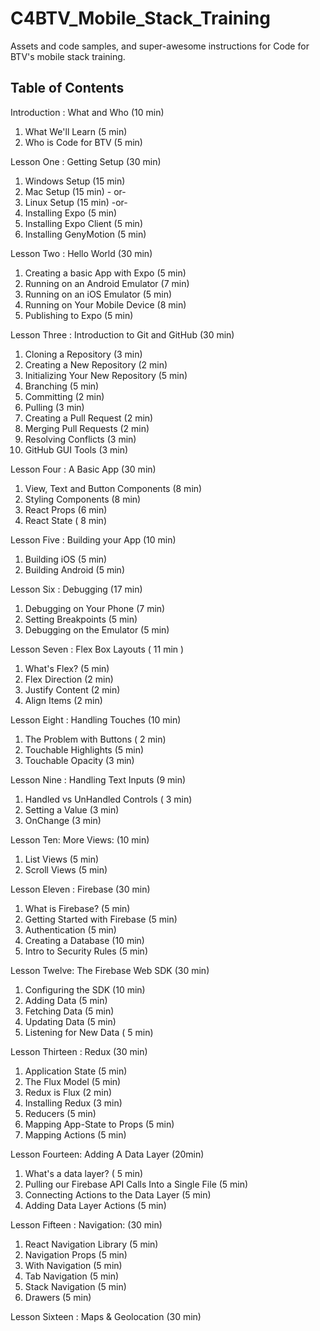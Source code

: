 # C4BTV_Mobile_Stack_Training
Assets and code samples, and super-awesome instructions for Code for BTV's mobile stack training.

## Table of Contents
Introduction : What and Who (10 min)
   1. What We'll Learn (5 min)
   2. Who is Code for BTV (5 min)

Lesson One : Getting Setup (30 min)
   1. Windows Setup (15 min)
   2. Mac Setup (15 min)  - or- 
   3. Linux Setup (15 min)  -or-
   4. Installing Expo (5 min)
   5. Installing Expo Client (5 min)
   6. Installing GenyMotion (5 min)

Lesson Two : Hello World (30 min)
   1. Creating a basic App with Expo (5 min)
   2. Running on an Android Emulator (7 min)
   3. Running on an iOS Emulator (5 min)
   4. Running on Your Mobile Device (8 min)
   5. Publishing to Expo (5 min)


Lesson Three : Introduction to Git and GitHub (30 min)
   1. Cloning a Repository (3 min)
   2. Creating a New Repository (2 min)
   3. Initializing Your New Repository (5 min)
   4. Branching (5 min)
   5. Committing (2 min)
   6. Pulling (3 min)
   7. Creating a Pull Request (2 min)
   8. Merging Pull Requests (2 min)
   9. Resolving Conflicts (3 min)
   10. GitHub GUI Tools (3 min)

Lesson Four :  A Basic App (30 min)
   1. View, Text and Button Components (8 min)
   2. Styling Components (8 min)
   3. React Props (6 min)
   4. React State ( 8 min)

Lesson Five : Building your App (10 min)
   1. Building iOS (5 min)
   2. Building Android (5 min)

Lesson Six : Debugging (17 min)
   1. Debugging on Your Phone (7 min)
   2. Setting Breakpoints (5 min)
   3. Debugging on the Emulator (5 min)

Lesson Seven : Flex Box Layouts ( 11 min )
   1. What's Flex? (5 min) 
   2. Flex Direction (2 min)
   3. Justify Content (2 min)
   4. Align Items (2 min)

Lesson Eight :  Handling Touches (10 min)
   1. The Problem with Buttons ( 2  min) 
   2. Touchable Highlights (5 min) 
   3. Touchable Opacity (3 min)

Lesson Nine :  Handling Text Inputs (9  min)
   1. Handled vs UnHandled Controls ( 3 min)
   2. Setting a Value (3 min)
   3. OnChange (3 min)

Lesson Ten:  More Views: (10 min)
   1.  List Views (5 min) 
   2. Scroll Views (5 min) 


Lesson Eleven : Firebase (30 min)
   1. What is Firebase? (5 min)
   2. Getting Started with Firebase (5 min)
   3. Authentication (5 min)
   4. Creating a Database (10 min)
   5. Intro to Security Rules (5 min)

Lesson Twelve: The Firebase Web SDK (30 min)
   1. Configuring the SDK (10 min)
   2. Adding Data (5 min)
   3. Fetching Data (5 min)
   4. Updating Data (5 min)
   5. Listening for New Data ( 5 min)

Lesson Thirteen : Redux (30 min)
   1. Application State (5 min)
   2. The Flux Model  (5 min)
   3. Redux is Flux  (2 min)
   4. Installing Redux  (3 min)
   5. Reducers  (5 min)
   6. Mapping App-State to Props  (5 min)
   7. Mapping Actions  (5 min)
 
Lesson Fourteen: Adding A Data Layer (20min)
   1. What's a data layer? ( 5 min)
   2. Pulling our Firebase API Calls Into a Single File (5 min)
   3. Connecting Actions to the Data Layer  (5 min)
   4. Adding Data Layer Actions  (5 min)

Lesson Fifteen : Navigation: (30 min)
   1. React Navigation Library (5 min)
   2. Navigation Props (5 min)
   3. With Navigation (5 min)
   4. Tab Navigation (5 min)
   5. Stack Navigation (5 min)
   6. Drawers (5 min)
  
Lesson Sixteen : Maps & Geolocation (30 min)
